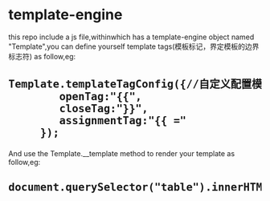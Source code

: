 # template-engine
this repo include a js file,withinwhich has a template-engine object named "Template",you can define yourself template tags(模板标记，界定模板的边界标志符) as follow,eg:
 <h2> <pre>Template.templateTagConfig({//自定义配置模板标签
	 	openTag:"{{",
	 	closeTag:"}}",
	 	assignmentTag:"{{ ="
	 });
</pre>
</h2>
And use the Template.__template method to render your template as follow,eg:
  <h2><pre>document.querySelector("table").innerHTML = Template.__template("#template3",{list:list});</pre></h2>
  
